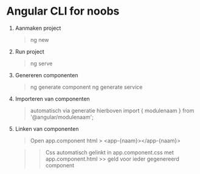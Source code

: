 # Angular CLI for noobs

1. Aanmaken project
	> ng new <projectnaam>

2. Run project
	> ng serve

3. Genereren componenten
	> ng generate component <componentnaam>
	> ng generate service	<servicenaam>

4. Importeren van componenten
	> automatisch via generatie hierboven
	> import { modulenaam } from '@angular/modulenaam';

5. Linken van componenten
	> Open app.component html
		> <app-{naam}></app-{naam}>

	>> Css automatisch gelinkt in app.component.css met app.component.html
		>> geld voor ieder gegenereerd component